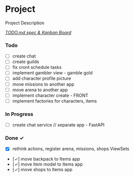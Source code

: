 # Project

Project Description

<em>[TODO.md spec & Kanban Board](https://bit.ly/3fCwKfM)</em>

### Todo

- [ ] create chat  
- [ ] create guilds  
- [ ] fix cront schedule tasks  
- [ ] implement gambler view - gamble gold  
- [ ] add character profile picture  
- [ ] move  missions to another app  
- [ ] move arena to another app  
- [ ] implement character create - FRONT  
- [ ] implement factories for characters, items

### In Progress

- [ ] create chat service // separate app - FastAPI

### Done ✓

- [x] rethink actions, register arena, missions, shops ViewSets  
- [✓] move backpack to Items app  
- [✓] move Item model to Items app  
- [✓] move shops to Items app  

